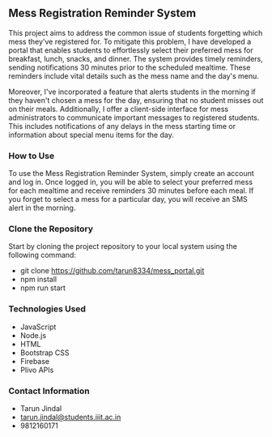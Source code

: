 ## Mess Registration Reminder System

This project aims to address the common issue of students forgetting which mess they've registered for. To mitigate this problem, I have developed a portal that enables students to effortlessly select their preferred mess for breakfast, lunch, snacks, and dinner. The system provides timely reminders, sending notifications 30 minutes prior to the scheduled mealtime. These reminders include vital details such as the mess name and the day's menu.

Moreover, I've incorporated a feature that alerts students in the morning if they haven't chosen a mess for the day, ensuring that no student misses out on their meals. Additionally, I offer a client-side interface for mess administrators to communicate important messages to registered students. This includes notifications of any delays in the mess starting time or information about special menu items for the day.

### How to Use

To use the Mess Registration Reminder System, simply create an account and log in. Once logged in, you will be able to select your preferred mess for each mealtime and receive reminders 30 minutes before each meal. If you forget to select a mess for a particular day, you will receive an SMS alert in the morning.


### Clone the Repository

Start by cloning the project repository to your local system using the following command:


  * git clone https://github.com/tarun8334/mess_portal.git
  * npm install
  * npm run start


### Technologies Used

* JavaScript
* Node.js
* HTML
* Bootstrap CSS
* Firebase
* Plivo APIs

### Contact Information

* Tarun Jindal
* tarun.jindal@students.iiit.ac.in
* 9812160171

